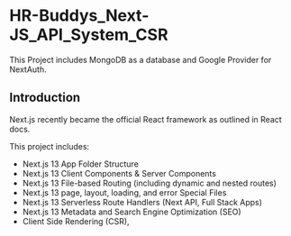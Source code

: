 # HR-Buddys_Next-JS_API_System_CSR
This Project includes MongoDB as a database and Google Provider for NextAuth.

## Introduction
Next.js recently became the official React framework as outlined in React docs.
 
This project includes:
- Next.js 13 App Folder Structure
- Next.js 13 Client Components & Server Components
- Next.js 13 File-based Routing (including dynamic and nested routes)
- Next.js 13 page, layout, loading, and error Special Files
- Next.js 13 Serverless Route Handlers (Next API, Full Stack Apps)
- Next.js 13 Metadata and Search Engine Optimization (SEO)
- Client Side Rendering (CSR),
